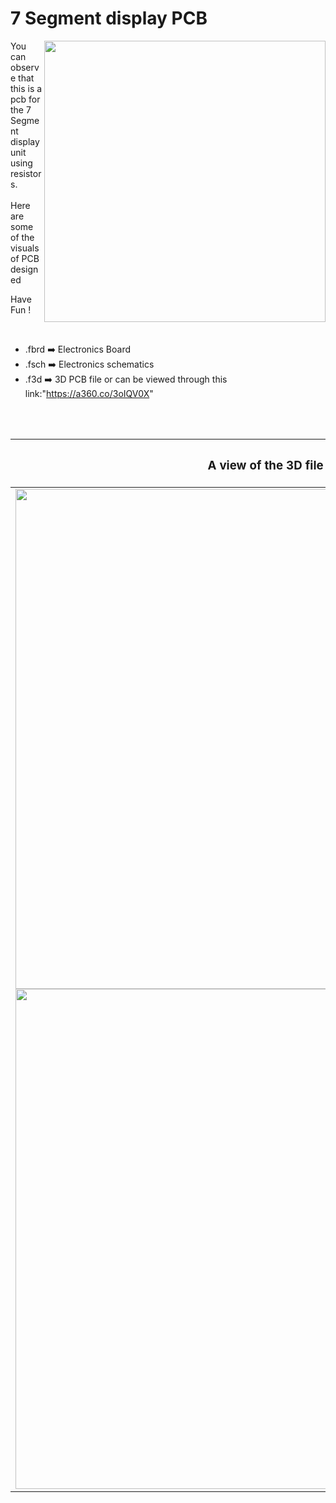 


<h1>7 Segment display PCB</h1>

<div>
   <img width=450 align=right src="https://github.com/yatharthagr7/Dive-into-Electronics/blob/main/PCB%20Designs/16-7%20segment%20display/7-segment%20v1.png"/>
   <p>You can observe that this is a pcb for the 7 Segment display unit using resistors.<br><br>Here are some of the visuals of PCB designed<br>
        
   Have Fun !
  </p>
<br>

   - .fbrd ➡️ Electronics Board
   - .fsch ➡️ Electronics schematics
   - .f3d  ➡️ 3D PCB file or can be viewed through this link:"https://a360.co/3oIQV0X"
   
<br> <br>  
<div align=center>
   
| <h3>A view of the 3D file</h2> | <h3>Schematic Diagram for PCB</h3> |      
| --- | --- |
| <img width=800 align=center src="https://github.com/yatharthagr7/Dive-into-Electronics/blob/main/PCB%20Designs/16-7%20segment%20display/img1.png"/><br><img width=800 align=center src="https://github.com/yatharthagr7/Dive-into-Electronics/blob/main/PCB%20Designs/16-7%20segment%20display/img2.png"/> |    <img width="600" src="https://github.com/yatharthagr7/Dive-into-Electronics/blob/main/PCB%20Designs/16-7%20segment%20display/schematics.png"> | 
 
</div>

 


